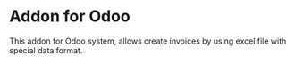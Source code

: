 # Addon for Odoo
This addon for Odoo system, allows create invoices by using excel file with special data format.

